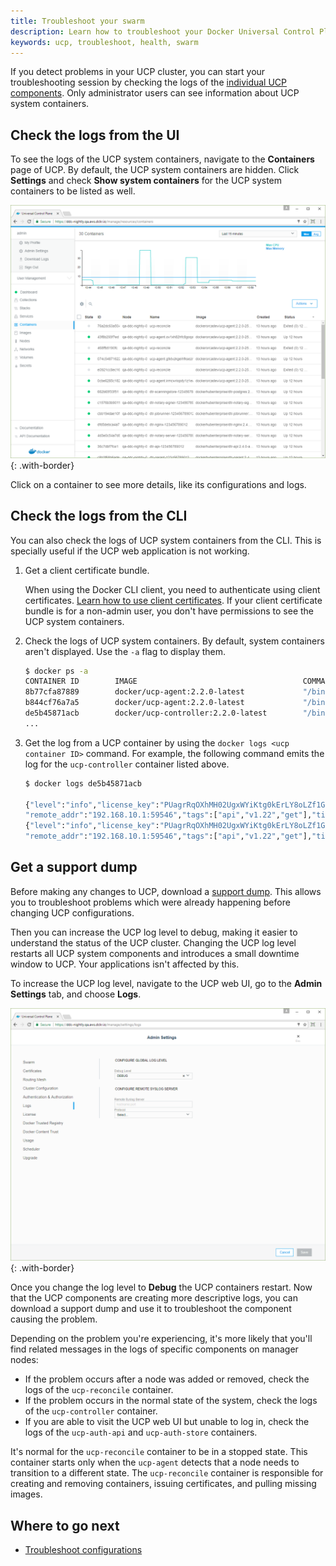 ```yaml
---
title: Troubleshoot your swarm
description: Learn how to troubleshoot your Docker Universal Control Plane cluster.
keywords: ucp, troubleshoot, health, swarm
---
```


If you detect problems in your UCP cluster, you can start your troubleshooting
session by checking the logs of the
[individual UCP components](../../architecture.md). Only administrator users can
see information about UCP system containers.

## Check the logs from the UI

To see the logs of the UCP system containers, navigate to the **Containers**
page of UCP. By default, the UCP system containers are hidden. Click
**Settings** and check **Show system containers** for the UCP system containers
to be listed as well.

![](../../images/troubleshoot-with-logs-1.png){: .with-border}

Click on a container to see more details, like its configurations and logs.


## Check the logs from the CLI

You can also check the logs of UCP system containers from the CLI. This is
specially useful if the UCP web application is not working.

1. Get a client certificate bundle.

    When using the Docker CLI client, you need to authenticate using client
    certificates.
    [Learn how to use client certificates](../../user/access-ucp/cli-based-access.md).
    If your client certificate bundle is for a non-admin user, you don't have
    permissions to see the UCP system containers.

2.  Check the logs of UCP system containers. By default, system containers
    aren't displayed. Use the `-a` flag to display them.

    ```bash
    $ docker ps -a
    CONTAINER ID        IMAGE                                     COMMAND                  CREATED             STATUS                     PORTS                                                                             NAMES
    8b77cfa87889        docker/ucp-agent:2.2.0-latest             "/bin/ucp-agent re..."   3 hours ago         Exited (0) 3 hours ago                                                                                       ucp-reconcile
    b844cf76a7a5        docker/ucp-agent:2.2.0-latest             "/bin/ucp-agent agent"   3 hours ago         Up 3 hours                 2376/tcp                                                                          ucp-agent.tahzo3m4xjwhtsn6l3n8oc2bf.xx2hf6dg4zrphgvy2eohtpns9
    de5b45871acb        docker/ucp-controller:2.2.0-latest        "/bin/controller s..."   3 hours ago         Up 3 hours (unhealthy)     0.0.0.0:443->8080/tcp                                                             ucp-controller
    ...
    ```

 3. Get the log from a UCP container by using the `docker logs <ucp container ID>`
    command. For example, the following command emits the log for the
    `ucp-controller` container listed above.  

    ```bash
    $ docker logs de5b45871acb

    {"level":"info","license_key":"PUagrRqOXhMH02UgxWYiKtg0kErLY8oLZf1GO4Pw8M6B","msg":"/v1.22/containers/ucp/ucp-controller/json",
    "remote_addr":"192.168.10.1:59546","tags":["api","v1.22","get"],"time":"2016-04-25T23:49:27Z","type":"api","username":"dave.lauper"}
    {"level":"info","license_key":"PUagrRqOXhMH02UgxWYiKtg0kErLY8oLZf1GO4Pw8M6B","msg":"/v1.22/containers/ucp/ucp-controller/logs",
    "remote_addr":"192.168.10.1:59546","tags":["api","v1.22","get"],"time":"2016-04-25T23:49:27Z","type":"api","username":"dave.lauper"}
    ```

## Get a support dump

Before making any changes to UCP, download a [support dump](../../get-support.md).
This allows you to troubleshoot problems which were already happening before
changing UCP configurations.

Then you can increase the UCP log level to debug, making it easier to understand
the status of the UCP cluster. Changing the UCP log level restarts all UCP
system components and introduces a small downtime window to UCP. Your
applications isn't affected by this.

To increase the UCP log level, navigate to the UCP web UI, go to the
**Admin Settings** tab, and choose **Logs**.

![](../../images/troubleshoot-with-logs-2.png){: .with-border}

Once you change the log level to **Debug** the UCP containers restart.
Now that the UCP components are creating more descriptive logs, you can
download a support dump and use it to troubleshoot the component causing the
problem.

Depending on the problem you're experiencing, it's more likely that you'll
find related messages in the logs of specific components on manager nodes:

* If the problem occurs after a node was added or removed, check the logs
  of the `ucp-reconcile` container.
* If the problem occurs in the normal state of the system, check the logs
  of the `ucp-controller` container.
* If you are able to visit the UCP web UI but unable to log in, check the
  logs of the `ucp-auth-api` and `ucp-auth-store` containers.

It's normal for the `ucp-reconcile` container to be in a stopped state. This
container starts only when the `ucp-agent` detects that a node needs to
transition to a different state. The `ucp-reconcile` container is responsible
for creating and removing containers, issuing certificates, and pulling
missing images.


## Where to go next

* [Troubleshoot configurations](troubleshoot-configurations.md)
